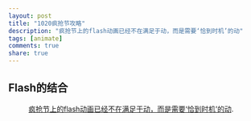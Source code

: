 ```yaml
---
layout: post
title: "1020疯抢节攻略"
description: "疯抢节上的flash动画已经不在满足于动，而是需要‘恰到时机’的动"
tags: [animate]
comments: true
share: true
---
```


## Flash的结合
<figure>
    <a href="http://1020.wanggou.com/strategy.shtml"><img src="{{ site.url }}/img/fengqiangjie.jpg" alt=""></a>
    <figcaption><a href="http://1020.wanggou.com/strategy.shtml" title="疯抢节上的flash动画已经不在满足于动，而是需要‘恰到时机’的动">疯抢节上的flash动画已经不在满足于动，而是需要‘恰到时机’的动</a>.</figcaption>
</figure>


